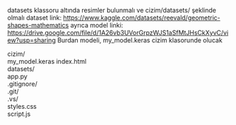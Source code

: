 datasets klassoru altında resimler bulunmalı ve cizim/datasets/ şeklinde olmalı
dataset link: https://www.kaggle.com/datasets/reevald/geometric-shapes-mathematics
ayrıca model linki: https://drive.google.com/file/d/1A26vb3UVorGrpzWJS1aSfMtJHsCkXyvC/view?usp=sharing
Burdan modeli, my_model.keras cizim klasorunde olucak

cizim/  
      my_model.keras    index.html  
        datasets/  
        app.py  
        .gitignore/  
        .git/  
        .vs/  
        styles.css  
        script.js  
